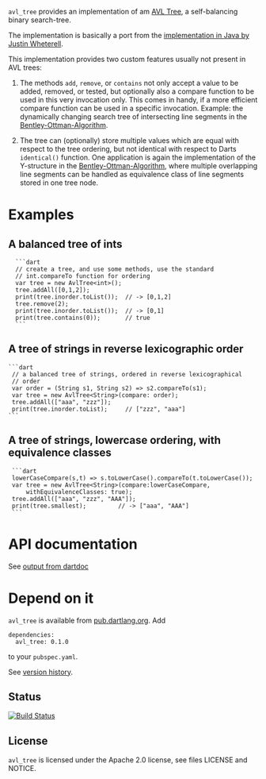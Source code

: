 `avl_tree` provides  an implementation of am [AVL Tree](http://en.wikipedia.org/wiki/AVL_tree),
a self-balancing binary search-tree.
 
The implementation is basically a port from the [implementation in Java
by Justin Wheterell](https://code.google.com/p/java-algorithms-implementation/).
 
This implementation provides two custom features usually not present in
AVL trees:
 
1. The methods `add`, `remove`, or `contains` not only accept a value to be
   added, removed, or tested,
   but optionally also a compare function to be used in this very invocation only.
   This comes in handy, if a more efficient compare function can be
   used in a specific invocation. Example: the dynamically changing search
   tree of intersecting line segments in the
   [Bentley-Ottman-Algorithm](http://en.wikipedia.org/wiki/Bentley%E2%80%93Ottmann_algorithm).
 
2. The tree can (optionally) store multiple values which are equal with respect
   to the tree ordering, but not identical with respect to Darts `identical()`
   function. One application is again the implementation of the Y-structure
   in the [Bentley-Ottman-Algorithm](http://en.wikipedia.org/wiki/Bentley%E2%80%93Ottmann_algorithm),
   where multiple overlapping line segments can be handled as equivalence
   class of line segments stored in one tree node.
 
# Examples
## A balanced tree of ints 
	  ```dart
	  // create a tree, and use some methods, use the standard
	  // int.compareTo function for ordering
	  var tree = new AvlTree<int>();
	  tree.addAll([0,1,2]);
	  print(tree.inorder.toList());  // -> [0,1,2]
	  tree.remove(2);
	  print(tree.inorder.toList());  // -> [0,1]
	  print(tree.contains(0));       // true
      ```

## A tree of strings  in reverse lexicographic order
	```dart
     // a balanced tree of strings, ordered in reverse lexicographical
     // order
     var order = (String s1, String s2) => s2.compareTo(s1);
     var tree = new AvlTree<String>(compare: order);
     tree.addAll(["aaa", "zzz"]);
     print(tree.inorder.toList);     // ["zzz", "aaa"]
    ```
    
## A tree of strings, lowercase ordering, with equivalence classes
	 ```dart
     lowerCaseCompare(s,t) => s.toLowerCase().compareTo(t.toLowerCase());
     var tree = new AvlTree<String>(compare:lowerCaseCompare,
         withEquivalenceClasses: true);
     tree.addAll(["aaa", "zzz", "AAA"]);
     print(tree.smallest);         // -> ["aaa", "AAA"]
     ```
     

# API documentation
See [output from dartdoc](http://gubaer.github.io/dart-avl-tree/doc/index.html)

# Depend on it
`avl_tree` is available from [pub.dartlang.org](http://pub.dartlang.org). Add 

```
dependencies:
  avl_tree: 0.1.0
```
to your `pubspec.yaml`.

See [version history](http://pub.dartlang.org/packages/avl_tree).

## Status

[![Build Status](https://drone.io/github.com/Gubaer/dart-avl-tree/status.png)](https://drone.io/github.com/Gubaer/dart-avl-tree/latest)

## License 
`avl_tree` is licensed under the Apache 2.0 license, see files LICENSE and NOTICE.

	